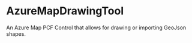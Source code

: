 # AzureMapDrawingTool
An Azure Map PCF Control that allows for drawing or importing GeoJson shapes.

